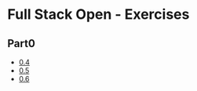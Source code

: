 # Full Stack Open - Exercises

## Part0

- [0.4](part0/0.4.md)
- [0.5](part0/0.5.md)
- [0.6](part0/0.6.md)
